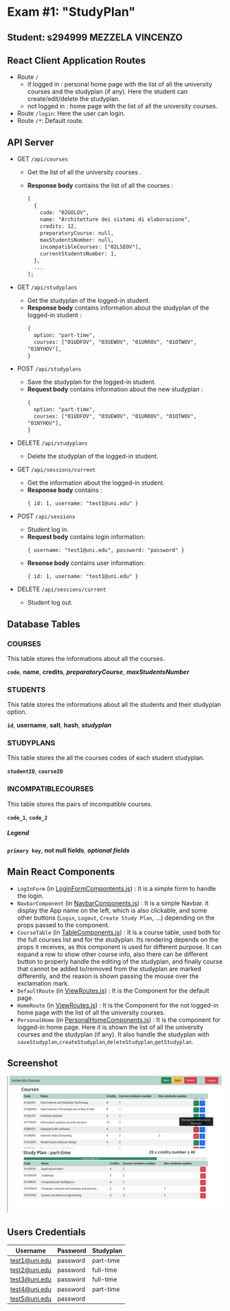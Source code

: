 # Exam #1: "StudyPlan"

## Student: s294999 MEZZELA VINCENZO

## React Client Application Routes

- Route `/`
  - if logged in : personal home page with the list of all the university courses and the studyplan (if any). Here the student can create/edit/delete the studyplan.
  - not logged in : home page with the list of all the university courses.
- Route `/login`: Here the user can login.
- Route `/*`: Default route.

## API Server

- GET `/api/courses`

  - Get the list of all the university courses .
  - **Response body** contains the list of all the courses :

    ```
    [
      {
        code: "02GOLOV",
        name: "Architetture dei sistemi di elaborazione",
        credits: 12,
        preparatoryCourse: null,
        maxStudentsNumber: null,
        incompatibleCourses: ["02LSEOV"],
        currentStudentsNumber: 1,
      },
      ...
    ];

    ```

- GET `/api/studyplans`
  - Get the studyplan of the logged-in student.
  - **Response body** contains information about the studyplan of the logged-in student :
    ```
    {
      option: "part-time",
      courses: ["01UDFOV", "03UEWOV", "01URROV", "01OTWOV", "01NYHOV"],
    }
    ```
- POST `/api/studyplans`
  - Save the studyplan for the logged-in student.
  - **Request body** contains information about the new studyplan :
    ```
    {
      option: "part-time",
      courses: ["01UDFOV", "03UEWOV", "01URROV", "01OTWOV", "01NYHOV"],
    }
    ```
- DELETE `/api/studyplans`
  - Delete the studyplan of the logged-in student.
- GET `/api/sessions/current`
  - Get the information about the logged-in student.
  - **Response body** contains :
    ```
    { id: 1, username: "test1@uni.edu" }
    ```
- POST `/api/sessions`
  - Student log in.
  - **Request body** contains login information:
    ```
    { username: "test1@uni.edu", password: "password" }
    ```
  - **Resonse body** contains user information:
    ```
    { id: 1, username: "test1@uni.edu" }
    ```
- DELETE `/api/sessions/current`
  - Student log out.

## Database Tables

### COURSES

This table stores the informations about all the courses.

**`code`**, **name**, **credits**, **_preparatoryCourse_**, **_maxStudentsNumber_**

### STUDENTS

This table stores the informations about all the students and their studyplan option.

**`id`**, **username**, **salt**, **hash**, **_studyplan_**

### STUDYPLANS

This table stores the all the courses codes of each student studyplan.

**`studentID`**, **`courseID`**

### INCOMPATIBLECOURSES

This table stores the pairs of incompatible courses.

**`code_1`**, **`code_2`**

##### Legend

**`primary key`**, **not null fields**, **_optional fields_**

## Main React Components

- `LogInForm` (in [LoginFormCompontents.js](./client/src/Components/LoginFormComponents.js)) : It is a simple form to handle the login.
- `NavbarComponent` (in [NavbarComponents.js](./client/src/Components/NavbarComponents.js)) : It is a simple Navbar. it display the App name on the left, which is also clickable, and some other buttons (`Login`, `Logout`, `Create Study Plan`, ...) depending on the props passed to the component.
- `CourseTable` (in [TableComponents.js](./client/src/Components/TableCompontens.js)) : It is a course table, used both for the full courses list and for the studyplan. Its rendering depends on the props it receives, as this component is used for different purpose. It can expand a row to show other course info, also there can be different button to properly handle the editing of the studyplan, and finally course that cannot be added to/removed from the studyplan are marked differently, and the reason is shown passing the mouse over the exclamation mark.
- `DefaultRoute` (in [ViewRoutes.js](./client/src/Components/ViewRoutes.js)) : It is the Component for the default page.
- `HomeRoute` (in [ViewRoutes.js](./client/src/Components/ViewRoutes.js)) : It is the Component for the not logged-in home page with the list of all the university courses.
- `PersonalHome` (in [PersonalHomeComponents.js](./client/src/Components/PersonalHomeComponents.js)) : It is the component for logged-in home page. Here it is  shown the list of all the university courses and the studyplan (if any). It also handle the studyplan with `saveStudyplan`,`createStudyplan`,`deleteStudyplan`,`getStudyplan`.

## Screenshot

![Home page](./img/editing.png)

## Users Credentials

| Username      | Password | Studyplan |
| ------------- | -------- | --------- |
| test1@uni.edu | password | part-time |
| test2@uni.edu | password | full-time |
| test3@uni.edu | password | full-time |
| test4@uni.edu | password | part-time |
| test5@uni.edu | password |           |
